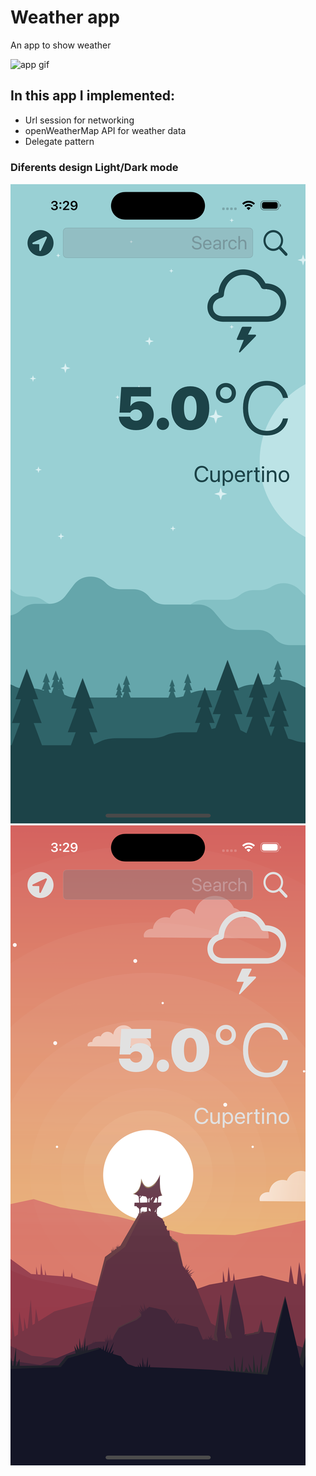 # Weather app

An app to show weather

![app gif](Documentation/app.gif)

## In this app I implemented:
- Url session for networking
- openWeatherMap API for weather data
- Delegate pattern

### Diferents design Light/Dark mode

![light app](Documentation/applight.png)
![light app](Documentation/appdark.png)


